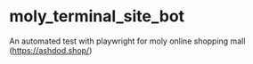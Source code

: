 # moly_terminal_site_bot
An automated test with playwright for moly online shopping mall (https://ashdod.shop/)
